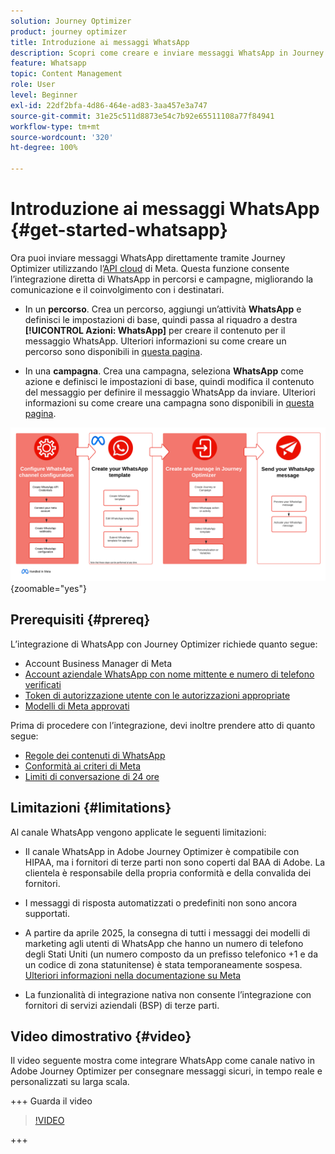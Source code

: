 ```yaml
---
solution: Journey Optimizer
product: journey optimizer
title: Introduzione ai messaggi WhatsApp
description: Scopri come creare e inviare messaggi WhatsApp in Journey Optimizer
feature: Whatsapp
topic: Content Management
role: User
level: Beginner
exl-id: 22df2bfa-4d86-464e-ad83-3aa457e3a747
source-git-commit: 31e25c511d8873e54c7b92e65511108a77f84941
workflow-type: tm+mt
source-wordcount: '320'
ht-degree: 100%

---
```


# Introduzione ai messaggi WhatsApp {#get-started-whatsapp}

Ora puoi inviare messaggi WhatsApp direttamente tramite Journey Optimizer utilizzando l’[API cloud](https://developers.facebook.com/docs/whatsapp/cloud-api/) di Meta. Questa funzione consente l’integrazione diretta di WhatsApp in percorsi e campagne, migliorando la comunicazione e il coinvolgimento con i destinatari.

* In un **percorso**. Crea un percorso, aggiungi un’attività **WhatsApp** e definisci le impostazioni di base, quindi passa al riquadro a destra **[!UICONTROL Azioni: WhatsApp]** per creare il contenuto per il messaggio WhatsApp. Ulteriori informazioni su come creare un percorso sono disponibili in [questa pagina](../building-journeys/journey-gs.md).

* In una **campagna**. Crea una campagna, seleziona **WhatsApp** come azione e definisci le impostazioni di base, quindi modifica il contenuto del messaggio per definire il messaggio WhatsApp da inviare. Ulteriori informazioni su come creare una campagna sono disponibili in [questa pagina](../campaigns/create-campaign.md#configure).

![](assets/do-not-localize/whatsapp-beta.png){zoomable="yes"}

## Prerequisiti {#prereq}

L’integrazione di WhatsApp con Journey Optimizer richiede quanto segue:

* Account Business Manager di Meta
* [Account aziendale WhatsApp con nome mittente e numero di telefono verificati](https://developers.facebook.com/docs/whatsapp/overview/business-accounts/)
* [Token di autorizzazione utente con le autorizzazioni appropriate](https://developers.facebook.com/blog/post/2022/12/05/auth-tokens/)
* [Modelli di Meta approvati](https://developers.facebook.com/docs/whatsapp/message-templates/guidelines/)

Prima di procedere con l’integrazione, devi inoltre prendere atto di quanto segue:

* [Regole dei contenuti di WhatsApp](https://www.whatsapp.com/legal/messaging-guidelines)
* [Conformità ai criteri di Meta](https://www.whatsapp.com/legal)
* [Limiti di conversazione di 24 ore](https://developers.facebook.com/docs/whatsapp/messaging-limits/)

## Limitazioni {#limitations}

Al canale WhatsApp vengono applicate le seguenti limitazioni:

* Il canale WhatsApp in Adobe Journey Optimizer è compatibile con HIPAA, ma i fornitori di terze parti non sono coperti dal BAA di Adobe. La clientela è responsabile della propria conformità e della convalida dei fornitori.

* I messaggi di risposta automatizzati o predefiniti non sono ancora supportati.

* A partire da aprile 2025, la consegna di tutti i messaggi dei modelli di marketing agli utenti di WhatsApp che hanno un numero di telefono degli Stati Uniti (un numero composto da un prefisso telefonico +1 e da un codice di zona statunitense) è stata temporaneamente sospesa. [Ulteriori informazioni nella documentazione su Meta](https://developers.facebook.com/docs/whatsapp/cloud-api/guides/send-message-templates#per-user-marketing-template-message-limits)

* La funzionalità di integrazione nativa non consente l’integrazione con fornitori di servizi aziendali (BSP) di terze parti.

## Video dimostrativo {#video}

Il video seguente mostra come integrare WhatsApp come canale nativo in Adobe Journey Optimizer per consegnare messaggi sicuri, in tempo reale e personalizzati su larga scala.

+++ Guarda il video

>[!VIDEO](https://video.tv.adobe.com/v/3470244?learn=on)

+++

